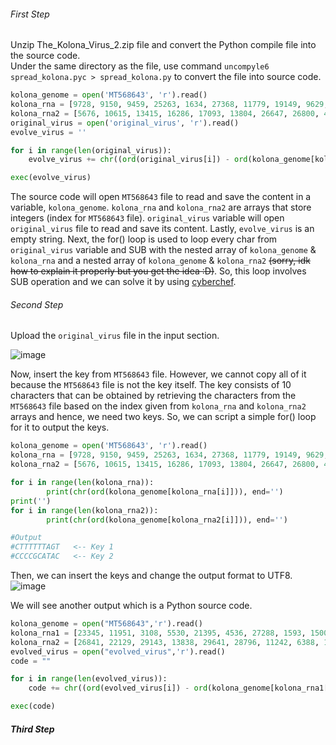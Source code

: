 ###### First Step

Unzip The_Kolona_Virus_2.zip file and convert the Python compile file into the source code. <br> Under the same directory as the file, use command `uncompyle6 spread_kolona.pyc > spread_kolona.py` to convert the file into source code.

```python
kolona_genome = open('MT568643', 'r').read()
kolona_rna = [9728, 9150, 9459, 25263, 1634, 27368, 11779, 19149, 9629, 2721]
kolona_rna2 = [5676, 10615, 13415, 16286, 17093, 13804, 26647, 26800, 4547, 13208]
original_virus = open('original_virus', 'r').read()
evolve_virus = ''

for i in range(len(original_virus)):
    evolve_virus += chr((ord(original_virus[i]) - ord(kolona_genome[kolona_rna[i % 10]]) - ord(kolona_genome[kolona_rna2[i % 10]])) % 256)

exec(evolve_virus)
```

The source code will open `MT568643` file to read and save the content in a variable, `kolona_genome`.
`kolona_rna` and `kolona_rna2` are arrays that store integers (index for `MT568643` file).
`original_virus` variable will open `original_virus` file to read and save its content.
Lastly, `evolve_virus` is an empty string.
Next, the for() loop is used to loop every char from `original_virus` variable and SUB with the nested array of `kolona_genome` & `kolona_rna` and a nested array of `kolona_genome` & `kolona_rna2` ~~(sorry, idk how to explain it properly but you get the idea :D)~~.
So, this loop involves SUB operation and we can solve it by using [cyberchef](https://gchq.github.io/CyberChef/#recipe=SUB(%7B'option':'Hex','string':''%7D)SUB(%7B'option':'Hex','string':''%7D)).

###### Second Step

Upload the `original_virus` file in the input section.

![image](https://github.com/arffrdzln/SKR-CTF_Write-up/assets/86187059/6ffb1bf6-c468-4214-8b70-b556fdbc28cf)

Now, insert the key from `MT568643` file. However, we cannot copy all of it because the `MT568643` file is not the key itself. The key consists of 10 characters that can be obtained by retrieving the characters from the `MT568643` file based on the index given from `kolona_rna` and `kolona_rna2` arrays and hence, we need two keys. So, we can script a simple for() loop for it to output the keys.

```python
kolona_genome = open('MT568643', 'r').read()
kolona_rna = [9728, 9150, 9459, 25263, 1634, 27368, 11779, 19149, 9629, 2721]
kolona_rna2 = [5676, 10615, 13415, 16286, 17093, 13804, 26647, 26800, 4547, 13208]

for i in range(len(kolona_rna)):
        print(chr(ord(kolona_genome[kolona_rna[i]])), end='')
print('')
for i in range(len(kolona_rna2)):
        print(chr(ord(kolona_genome[kolona_rna2[i]])), end='')

#Output
#CTTTTTTAGT   <-- Key 1
#CCCCGCATAC   <-- Key 2
```

Then, we can insert the keys and change the output format to UTF8.
![image](https://github.com/arffrdzln/SKR-CTF_Write-up/assets/86187059/0e64c4d1-5b21-47b6-8392-731f639dff14)

We will see another output which is a Python source code.

```python
kolona_genome = open("MT568643",'r').read()
kolona_rna1 = [23345, 11951, 3108, 5530, 21395, 4536, 27288, 1593, 15001, 3441, 21401, 16319, 3268, 24970, 25483, 26318, 3451, 19165, 23997, 9356]
kolona_rna2 = [26841, 22129, 29143, 13838, 29641, 28796, 11242, 6388, 11659, 19381, 11479, 15576, 25715, 13948, 8014, 6941, 23751, 11716, 22374, 21328]
evolved_virus = open("evolved_virus",'r').read()
code = ""

for i in range(len(evolved_virus)):
	code += chr((ord(evolved_virus[i]) - ord(kolona_genome[kolona_rna1[i % 20]]) - ord(kolona_genome[kolona_rna2[i % 20]])) % 256)

exec(code)
```

##### Third Step
